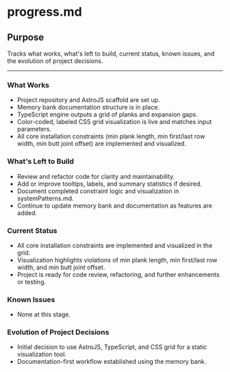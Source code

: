 # progress.md

## Purpose
Tracks what works, what's left to build, current status, known issues, and the evolution of project decisions.

---

### What Works
- Project repository and AstroJS scaffold are set up.
- Memory bank documentation structure is in place.
- TypeScript engine outputs a grid of planks and expansion gaps.
- Color-coded, labeled CSS grid visualization is live and matches input parameters.
- All core installation constraints (min plank length, min first/last row width, min butt joint offset) are implemented and visualized.

### What's Left to Build
- Review and refactor code for clarity and maintainability.
- Add or improve tooltips, labels, and summary statistics if desired.
- Document completed constraint logic and visualization in systemPatterns.md.
- Continue to update memory bank and documentation as features are added.

### Current Status
- All core installation constraints are implemented and visualized in the grid.
- Visualization highlights violations of min plank length, min first/last row width, and min butt joint offset.
- Project is ready for code review, refactoring, and further enhancements or testing.

### Known Issues
- None at this stage.

### Evolution of Project Decisions
- Initial decision to use AstroJS, TypeScript, and CSS grid for a static visualization tool.
- Documentation-first workflow established using the memory bank.
